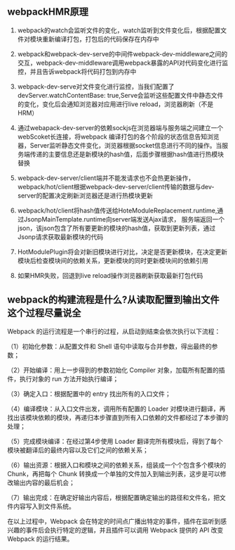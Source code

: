 ## webpackHMR原理
1. webpack的watch会监听文件的变化，watch监听到文件变化后，根据配置文件对模块重新编译打包，打包后的代码保存在内存中

2. webpack和webpack-dev-serve的中间件webpack-dev-middleware之间的交互，webpack-dev-middleware调用webpack暴露的API对代码变化进行监控，并且告诉webpack将代码打包到内存中

3. webpack-dev-serve对文件变化进行监控，当我们配置了devServer.watchContentBase: true,Serve会监听这些配置文件中静态文件的变化，变化后会通知浏览器对应用进行live reload，浏览器刷新（不是HRM）

4. 通过webapack-dev-server的依赖sockjs在浏览器端与服务端之间建立一个webScoket长连接，将webpack 编译打包的各个阶段的状态信息告知浏览器，Server监听静态文件变化，浏览器根据socket信息进行不同的操作。当服务端传递的主要信息还是新模块的hash值，后面步骤根据hash值进行热模块替换

5. webpack-dev-server/client端并不能发请求也不会热更新操作，webpack/hot/client根据webpack-dev-server/client传输的数据与dev-server的配置决定刷新浏览器还是进行热模块更新

6. webpack/hot/client将hash值传送给HoteModuleReplacement.runtime,通过JsonpMainTemplate.runtime向server端发送Ajax请求， 服务端返回一个json，该json包含了所有要更新的模块的hash值，获取到更新列表，通过Jsonp请求获取最新模块的代码

7. HotModulePlugin将会对新旧模块进行对比，决定是否更新模块，在决定更新模块后检查模块间的依赖关系，更新模块的同时更新模块间的依赖引用

8. 如果HMR失败，回退到live reload操作浏览器刷新获取最新打包代码



## webpack的构建流程是什么?从读取配置到输出文件这个过程尽量说全

Webpack 的运行流程是一个串行的过程，从启动到结束会依次执行以下流程：

（1）初始化参数：从配置文件和 Shell 语句中读取与合并参数，得出最终的参数；

（2）开始编译：用上一步得到的参数初始化 Compiler 对象，加载所有配置的插件，执行对象的 run 方法开始执行编译；

（3）确定入口：根据配置中的 entry 找出所有的入口文件；

（4）编译模块：从入口文件出发，调用所有配置的 Loader 对模块进行翻译，再找出该模块依赖的模块，再递归本步骤直到所有入口依赖的文件都经过了本步骤的处理；

（5）完成模块编译：在经过第4步使用 Loader 翻译完所有模块后，得到了每个模块被翻译后的最终内容以及它们之间的依赖关系；

（6）输出资源：根据入口和模块之间的依赖关系，组装成一个个包含多个模块的 Chunk，再把每个 Chunk 转换成一个单独的文件加入到输出列表，这步是可以修改输出内容的最后机会；

（7）输出完成：在确定好输出内容后，根据配置确定输出的路径和文件名，把文件内容写入到文件系统。

在以上过程中，Webpack 会在特定的时间点广播出特定的事件，插件在监听到感兴趣的事件后会执行特定的逻辑，并且插件可以调用 Webpack 提供的 API 改变 Webpack 的运行结果。